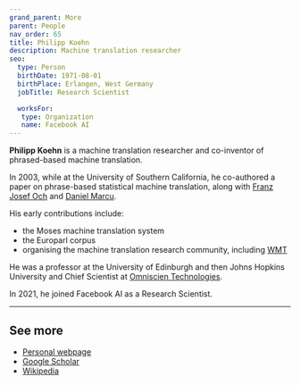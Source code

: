 ```yaml
---
grand_parent: More
parent: People
nav_order: 65
title: Philipp Koehn
description: Machine translation researcher
seo:
  type: Person
  birthDate: 1971-08-01
  birthPlace: Erlangen, West Germany
  jobTitle: Research Scientist

  worksFor:
   type: Organization
   name: Facebook AI
---
```


**Philipp Koehn** is a machine translation researcher and co-inventor of phrased-based machine translation.

In 2003, while at the University of Southern California, he co-authored a paper on phrase-based statistical machine translation, along with [Franz Josef Och](franz-josef-och.md) and [Daniel Marcu](daniel-marcu.md).

His early contributions include:

* the Moses machine translation system
* the Europarl corpus
* organising the machine translation research community, including [WMT](/../events/wmt.md)

He was a professor at the University of Edinburgh and then Johns Hopkins University and Chief Scientist at [Omniscien Technologies](/../industry/companies.md#omniscien-technologies).

In 2021, he joined Facebook AI as a Research Scientist.

---

## See more

- [Personal webpage](https://www.cs.jhu.edu/~phi/)
- [Google Scholar](https://scholar.google.com/citations?user=OsIZgIYAAAAJ&hl=en)
- [Wikipedia](https://en.wikipedia.org/wiki/Philipp_Koehn)
